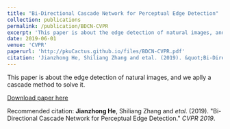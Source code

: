 ```yaml
---
title: "Bi-Directional Cascade Network for Perceptual Edge Detection"
collection: publications
permalink: /publication/BDCN-CVPR
excerpt: 'This paper is about the edge detection of natural images, and we aplly a cascade method to solve it'
date: 2019-06-01
venue: 'CVPR'
paperurl: 'http://pkuCactus.github.io/files/BDCN-CVPR.pdf'
citation: 'Jianzhong He, Shiliang Zhang and etal. (2019). &quot;Bi-Directional Cascade Network for Perceptual Edge Detection.&quot; <i>CVPR 2019</i>.'
---
```

This paper is about the edge detection of natural images, and we aplly a cascade method to solve it.

[Download paper here](http://pkuCactus.github.io/files/BDCN-CVPR.pdf)

Recommended citation: **Jianzhong He**, Shiliang Zhang and *etal*. (2019). &quot;Bi-Directional Cascade Network for Perceptual Edge Detection.&quot; <i>CVPR 2019</i>.